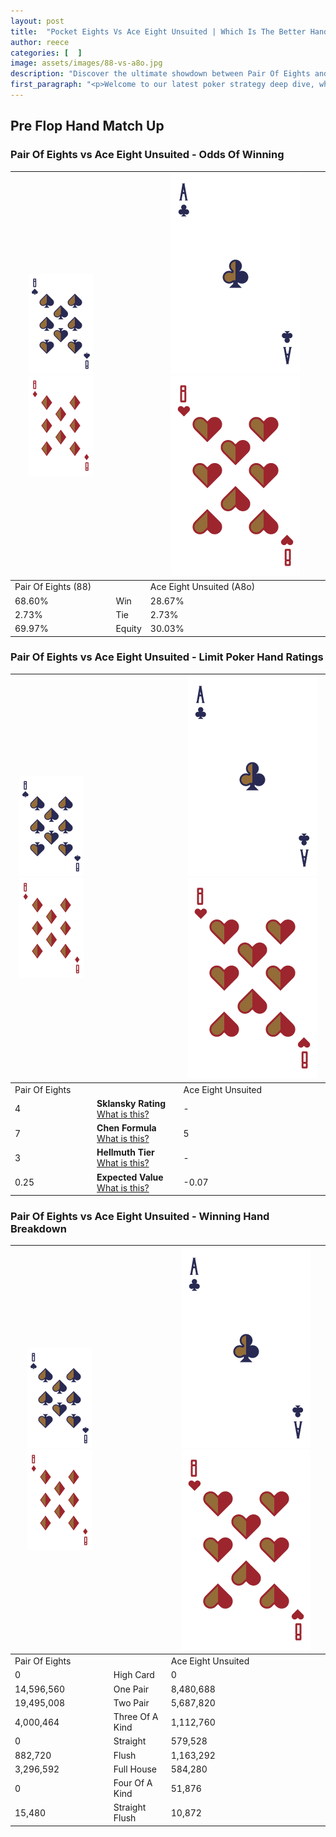 ```yaml
---
layout: post
title:  "Pocket Eights Vs Ace Eight Unsuited | Which Is The Better Hand In Poker? A Complete Guide"
author: reece
categories: [  ]
image: assets/images/88-vs-a8o.jpg
description: "Discover the ultimate showdown between Pair Of Eights and Ace Eight Unsuited in poker! Uncover the odds, strategies, and scenarios where one hand triumphs over the other. Get ready to up your poker game with this thrilling analysis."
first_paragraph: "<p>Welcome to our latest poker strategy deep dive, where we're pitting two distinct hands against each other in a high-stakes showdown: Pair Of Eights vs Ace Eight Unsuited.</p><p>In the dynamic world of poker, every decision counts, and knowing which hand holds the upper hand is key to your success at the table.</p><p>In this article, we'll dissect these two hands, explore the scenarios where one dominates the other, and equip you with the knowledge to make strategic choices that can tip the odds in your favor.</p><p>Get ready to unravel the intriguing dynamics of these poker hands and elevate your game to new heights.</p>"
---
```




[comment]: # (sp0)

## Pre Flop Hand Match Up

<div class="table hand-ratings" markdown="1"> 



### Pair Of Eights vs Ace Eight Unsuited - Odds Of Winning


    
| ![image info](assets/images/hand1/8.png) ![image info](assets/images/hand1/8o.png) |  | ![image info](assets/images/hand2/A.png) ![image info](assets/images/hand2/8o.png) |
| -------- | -------- | -------- |
| Pair Of Eights (88) |  | Ace Eight Unsuited (A8o) |
| 68.60% | Win | 28.67% |
| 2.73% | Tie | 2.73% |
| 69.97% | Equity | 30.03% |




[comment]: # (sp1)



### Pair Of Eights vs Ace Eight Unsuited - Limit Poker Hand Ratings


    
| ![image info](assets/images/hand1/8.png) ![image info](assets/images/hand1/8o.png) |  | ![image info](assets/images/hand2/A.png) ![image info](assets/images/hand2/8o.png) |
| -------- | -------- | -------- |
| Pair Of Eights |  | Ace Eight Unsuited |
| 4 | **Sklansky Rating** [What is this?](/sklansky-rating-explained) | - |
| 7 | **Chen Formula** [What is this?](/chen-formula-explained) | 5 |
| 3 | **Hellmuth Tier** [What is this?](/Hellmuth-tier-explained) | - |
| 0.25 | **Expected Value** [What is this?](/expected-value-explained) | -0.07 |




[comment]: # (sp2)



### Pair Of Eights vs Ace Eight Unsuited - Winning Hand Breakdown


    
| ![image info](assets/images/hand1/8.png) ![image info](assets/images/hand1/8o.png) |  | ![image info](assets/images/hand2/A.png) ![image info](assets/images/hand2/8o.png) |
| -------- | -------- | -------- |
| Pair Of Eights |  | Ace Eight Unsuited |
| 0 | High Card | 0 |
| 14,596,560 | One Pair | 8,480,688 |
| 19,495,008 | Two Pair | 5,687,820 |
| 4,000,464 | Three Of A Kind | 1,112,760 |
| 0 | Straight | 579,528 |
| 882,720 | Flush | 1,163,292 |
| 3,296,592 | Full House | 584,280 |
| 0 | Four Of A Kind | 51,876 |
| 15,480 | Straight Flush | 10,872 |




[comment]: # (sp3)



</div>

[comment]: # (sp4)



[comment]: # (sp5)

